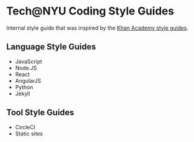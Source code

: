 # Tech@NYU Coding Style Guides

Internal style guide that was inspired by the [Khan Academy style guides](https://github.com/Khan/style-guides).

## Language Style Guides

- JavaScript
- Node.JS
- React
- AngularJS
- Python
- Jekyll

## Tool Style Guides

- CircleCI
- Static sites
